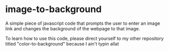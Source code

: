 # image-to-background
A simple piece of javascript code that prompts the user to enter an image link and changes the background of the webpage to that image.

To learn how to use this code, please direct yourself to my other repository titled "color-to-background" because I ain't typin allat
